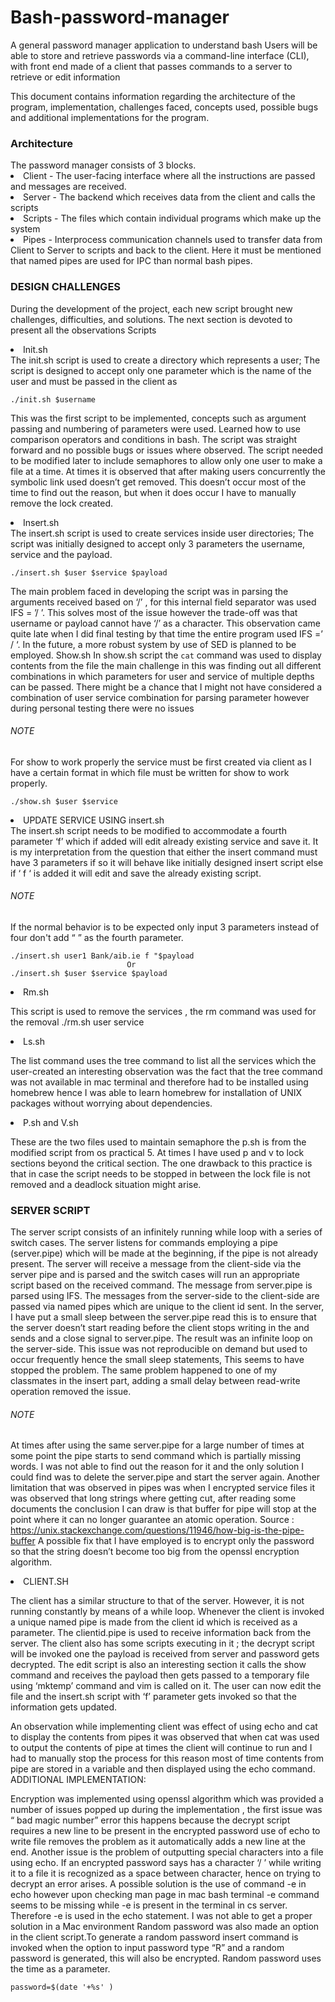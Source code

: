 # Bash-password-manager
A general password manager application to understand bash
Users will be able to store and retrieve passwords via a command-line interface (CLI), with front end made of a client that passes commands to a server to retrieve or edit information

This document contains information regarding the architecture of the program, implementation, challenges faced, concepts used, possible bugs and additional implementations for the program.

<h3>Architecture</h3>
The password manager consists of 3 blocks.
<li>
  Client - The user-facing interface where all the instructions are passed and messages are received.</li>
<li> Server - The backend which receives data from the client and calls the scripts</li>
<li> Scripts - The files which contain individual programs which make up the system</li>
<li> Pipes - Interprocess communication channels used to transfer data from Client to Server to scripts and back to the client. Here it must be mentioned that named pipes are used for IPC than normal bash pipes.</li>


<h3>DESIGN CHALLENGES</h3> 

During the development of the project, each new script brought new challenges, difficulties, and solutions. The next section is devoted to present all the observations
Scripts
<li>Init.sh</li>
The init.sh script is used to create a directory which represents a user; The script is designed to accept only one parameter which is the name of the user and must be passed in the client as 

    ./init.sh $username 
                
This was the first script to be implemented, concepts such as argument passing and numbering of parameters were used. Learned how to use comparison operators and conditions in bash. The script was straight forward and no possible bugs or issues where observed. The script needed to be modified later to include semaphores to allow only one user to make a file at a time. At times it is observed that after making users concurrently the symbolic link used doesn’t get removed. This doesn’t occur most of the time to find out the reason, but when it does occur I have to manually remove the lock created.

<li>Insert.sh</li>
The insert.sh script is used to create services inside user directories; The script was initially designed to accept only 3 parameters the username, service and the payload.

    ./insert.sh $user $service $payload
      
The main problem faced in developing the script was in parsing the arguments received based on ‘/’ , for this internal field separator was used IFS = ’/ ’. This solves most of the issue however the trade-off was that username or payload cannot have ‘/’ as a character. This observation came quite late when I did final testing by that time the entire program used IFS =’ / ‘. In the future, a more robust system by use of SED is planned to be employed. 
Show.sh
In show.sh script the `cat` command was used to display contents from the file the main challenge in this was finding out all different combinations in which parameters for user and service of multiple depths can be passed. 
There might be a chance that I might not have considered a combination of user service combination for parsing parameter however during personal testing there were no issues
<h6>NOTE</h6>
   For show to work properly the service must be first created via client as I have a certain format in which file must be written for show to work properly.		
			
    ./show.sh $user $service

<li>UPDATE SERVICE USING insert.sh</li>
The insert.sh script needs to be modified to accommodate a fourth parameter ‘f’ which if added will edit already existing service and save it. It is my interpretation from the question that either the insert command must have 3 parameters if so it will behave like initially designed insert script else if ‘ f ‘ is added it will edit and save the already existing script. 


<h6>NOTE</h6>

If the normal behavior is to be expected only input 3 parameters instead of four don't add “ ” as the fourth parameter.
                                       
    ./insert.sh user1 Bank/aib.ie f "$payload
						      Or
    ./insert.sh $user $service $payload
    
<li>Rm.sh</li>

This script is used to remove the services , the rm command was used for the removal
		./rm.sh user service
    
<li>Ls.sh</li>

The list command uses the tree command to list all the services which the user-created an interesting observation was the fact that the tree command was not available in mac terminal and therefore had to be installed using homebrew hence I was able to learn homebrew for installation of UNIX packages without worrying about dependencies.

<li>P.sh and V.sh</li>
    
These are the two files used to maintain semaphore the p.sh is from the modified script from os practical 5. At times I have used p and v to lock sections beyond the critical section. The one drawback to this practice is that in case the script needs to be stopped in between the lock file is not removed and a deadlock situation might arise. 

<h3>SERVER SCRIPT</h3>

The server script consists of an infinitely running while loop with a series of switch cases. The server listens for commands employing a pipe (server.pipe) which will be made at the beginning, if the pipe is not already present. The server will receive a message from the client-side via the server pipe and is parsed and the switch cases will run an appropriate script based on the received command. The message from server.pipe is parsed using IFS. The messages from the server-side to the client-side are passed via named pipes which are unique to the client id sent. In the server, I have put a small sleep between the server.pipe read this is to ensure that the server doesn’t start reading before the client stops writing in the and sends and a close signal to server.pipe. The result was an infinite loop on the server-side. This issue was not reproducible on demand but used to occur frequently hence the small sleep statements, This seems to have stopped the problem. The same problem happened to one of my classmates in the insert part, adding a small delay between read-write operation removed the issue.

<h6>NOTE</h6>

 At times after using the same server.pipe for a large number of times at some point the pipe starts to send command which is partially missing words. I was not able to find out the reason for it and the only solution I could find was to delete the server.pipe and start the server again. Another limitation that was observed in pipes was when I encrypted service files it was observed that long strings where getting cut, after reading some documents the conclusion I can draw is that buffer for pipe will stop at the point where it can no longer guarantee an atomic operation.
Source : https://unix.stackexchange.com/questions/11946/how-big-is-the-pipe-buffer
A possible fix that I have employed is to encrypt only the password so that the string doesn’t become too big from the openssl encryption algorithm.

<li>CLIENT.SH</li>

The client has a similar structure to that of the server. However, it is not running constantly by means of a while loop. Whenever the client is invoked a unique named pipe is made from the client id which is received as a parameter. The clientid.pipe is used to receive information back from the server. 
The client also has some scripts executing in it ; the decrypt script will be invoked one the payload is received from server and password gets decrypted. The edit script is also an interesting section it calls the show command and receives the payload then gets passed to a temporary file using ‘mktemp’ command and vim is called on it. The user can now edit the file and the insert.sh script with ‘f’ parameter gets invoked so that the information gets updated.

An observation while implementing client was effect of using echo and cat to display the contents from pipes it was observed that when cat was used to output the contents of pipe at times the client will continue to run and I had to manually stop the process for this reason most of time contents from pipe are stored in a variable and then displayed using the echo command.
ADDITIONAL IMPLEMENTATION:

Encryption was implemented using openssl algorithm which was provided a number of issues popped up during the implementation , the first issue was “ bad magic number” error this happens because the decrypt script requires a new line to be present in the encrypted password use of echo to write file removes the problem as it automatically adds a new line at the end. Another issue is the problem of outputting special characters into a file using echo. If an encrypted password says has a character ‘/ ’ while writing it to a file it is recognized as a space between character, hence on trying to decrypt an error arises. A possible solution is the use of command -e in echo however upon checking man page in mac bash terminal -e command seems to be missing while -e is present in the terminal in cs server. Therefore -e is used in the echo statement. I was not able to get a proper solution in a Mac environment
Random password was also made an option in the client script.To generate a random password insert command is invoked when the option to input password type “R” and a random password is generated, this will also be encrypted. Random password uses the time as a parameter.

    password=$(date '+%s' )
